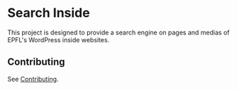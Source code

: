 # Search Inside

This project is designed to provide a search engine on pages and medias of EPFL's WordPress inside websites.

Contributing
-------------

See [Contributing](CONTRIBUTING.md).
